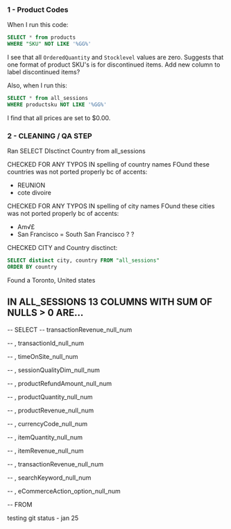 ### 1 - Product Codes
When I run this code:
```sql
SELECT * from products
WHERE "SKU" NOT LIKE '%GG%'
```

I see that all `OrderedQuantity` and `Stocklevel` values are zero. Suggests that one format of product SKU's is for discontinued items. Add new column to label discontinued items? 

Also, when I run this: 
```sql
SELECT * from all_sessions
WHERE productsku NOT LIKE '%GG%'
```
I find that all prices are set to $0.00. 

### 2 - CLEANING  / QA STEP 
Ran SELECT DIsctinct Country from all_sessions 

CHECKED FOR ANY TYPOS IN spelling of country names 
FOund these countries was not ported properly bc of accents:
* REUNION
* cote divoire 


CHECKED FOR ANY TYPOS IN spelling of city names 
FOund these cities was not ported properly bc of accents:
* Am√£
* San Francisco = South San Francisco ? ? 


CHECKED CITY and Country disctinct: 
``` sql
SELECT distinct city, country FROM "all_sessions"
ORDER BY country
```

Found a Toronto, United states

## IN ALL_SESSIONS 13 COLUMNS WITH SUM OF NULLS > 0 ARE... 
-- SELECT 
-- 	transactionRevenue_null_num

-- 	, transactionId_null_num

-- 	, timeOnSite_null_num

-- 	, sessionQualityDim_null_num

-- 	, productRefundAmount_null_num

-- 	, productQuantity_null_num

-- 	, productRevenue_null_num

-- 	, currencyCode_null_num

-- 	, itemQuantity_null_num

-- 	, itemRevenue_null_num

-- 	, transactionRevenue_null_num

-- 	, searchKeyword_null_num

-- 	, eCommerceAction_option_null_num 

-- FROM 

testing git status - jan 25
